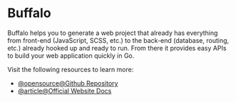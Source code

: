 # Buffalo

Buffalo helps you to generate a web project that already has everything from front-end (JavaScript, SCSS, etc.) to the back-end (database, routing, etc.) already hooked up and ready to run. From there it provides easy APIs to build your web application quickly in Go.

Visit the following resources to learn more:

- [@opensource@Github Repository](https://github.com/gobuffalo/buffalo)
- [@article@Official Website Docs](https://gobuffalo.io/)
